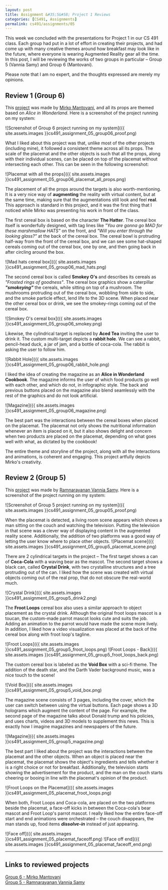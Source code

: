 ```yaml
---
layout: post
title: Assignment &#35;5&#58; Project 1 Reviews 
categories: [CS491, Assignments]
permalink: cs491/assignments/05
---
```

This week we concluded with the presentations for Project 1 in our CS 491 class. Each group had put in a lot of effort in creating their projects, and had come up with many creative themes around how breakfast may look like in the future, where everyone is wearing Augmented Reality gear all the time. In this post, I will be reviewing the works of two groups in particular &ndash; Group 5 (Vannia Samy) and Group 6 (Mantovani).

Please note that I am no expert, and the thoughts expressed are merely my opinions.

## Review 1 (Group 6)

This [project](https://mmanto2.people.uic.edu/projects/EatIt.html) was made by [Mirko Mantovani](https://mmanto2.people.uic.edu/index.html), and all its props are themed based on *Alice in Wonderland*. Here is a screenshot of the project running on my system:

![Screenshot of Group 6 project running on my system]({{ site.assets.images }}cs491_assignment_05_group06_proof.png)

What I liked about this project was that, unlike most of the other projects (including mine), it followed a consistent theme across all its props. The scale of the placemat and the other objects is such that all the props, along with their individual scenes, can be placed on top of the placemat without intersecting each other. This can be seen in the following screenshot:

![Placemat with all the props]({{ site.assets.images }}cs491_assignment_05_group06_placemat_all_props.png)

The placement of all the props around the targets is also worth-mentioning. It is a very nice way of **augmenting** the reality with virtual content, but at the same time, making sure that the augmentations still look and feel **real**. This approach is standard in this project, and it was the first thing that I noticed while Mirko was presenting his work in front of the class.

The first cereal box is based on the character **The Hatter**. The cereal box itself is wonderfully designed, with tag lines like *"You are gonna go MAD for these marshmallow HATS"* on the front, and *"Will you enter through the looking glass?"* at the back of the cereal box. The cereal bowl is protruding half-way from the front of the cereal box, and we can see some hat-shaped cereals coming out of the cereal box, one by one, and then going back in after circling around the box.

![Mad hats cereal box]({{ site.assets.images }}cs491_assignment_05_group06_mad_hats.png)

The second cereal box is called **Smokey O's** and describes its cereals as *"Frosted rings of goodness"*. The cereal box graphics show a caterpillar ***"smokeying"*** the cereals, while sitting on top of a mushroom. The mushrooms protruding out of the cereal box, wobbling from side to side, and the smoke particle effect, lend life to the 3D scene. When placed near the other cereal box or drink, we see the smokey-rings coming out of the cereal box.

![Smokey O's cereal box]({{ site.assets.images }}cs491_assignment_05_group06_smokey.png)

Likewise, the cylindrical target is replaced by **Aced Tea** inviting the user to drink it.
The custom multi-target depicts a **rabbit hole**. We can see a rabbit, pencil-head duck, a jar of jam, and a bottle of coca-cola. The rabbit is asking the user to follow him.

![Rabbit Hole]({{ site.assets.images }}cs491_assignment_05_group06_rabbit_hole.png)

I liked the idea of creating the magazine as an **Alice in Wonderland Cookbook**. The magazine informs the user of which food products go well with each other, and which do not, in infographic style. The back and previous buttons placed on the magazine also blend seamlessly with the rest of the graphics and do not look artificial.

![Magazine]({{ site.assets.images }}cs491_assignment_05_group06_magazine.png)

The best part was the interactions between the cereal boxes when placed on the placemat. The placemat not only shows the nutritional information whenever an item is placed on it, but it also shows delight and concern when two products are placed on the placemat, depending on what goes well with what, as dictated by the cookbook!

The entire theme and storyline of the project, along with all the interactions and animations, is coherent and engaging. This project artfully depicts Mirko's creativity.

## Review 2 (Group 5)

This [project](https://ram15144.github.io/ar-vr/project1.html) was made by [Ramnarayanan Vannia Samy](https://ram15144.github.io/ar-vr.html). Here is a screenshot of the project running on my system:

![Screenshot of Group 5 project running on my system]({{ site.assets.images }}cs491_assignment_05_group05_proof.png)

When the placemat is detected, a living room scene appears which shows a man sitting on the couch and watching the television. Putting the television in that scene was a clever way of displaying content in the augmented reality scene. Additionally, the addition of two platforms was a good way of letting the user know where to place other objects.
![Placemat scene]({{ site.assets.images }}cs491_assignment_05_group5_placemat_scene.png)

There are 2 cylindrical targets in the project &ndash; The first target shows a can of **Coca-Cola** with a waving bear as the mascot. The second target shows a black can, called **Crystal Drink**, with two crystalline structures and a tree protruding out of the can. I liked how the scene was created with virtual objects coming out of the real prop, that do not obscure the real-world much.

![Crystal Drink]({{ site.assets.images }}cs491_assignment_05_group5_drink2.png)

The **Froot Loops** cereal box also uses a similar approach to object placement as the crystal drink. Although the original froot loops mascot is a toucan, the custom-made parrot mascot looks cute and suits the job. Adding an animation to the parrot would have made the scene more lively. In addition, I liked how a video visualization was placed at the back of the cereal box along with froot loop's tagline.

![Froot Loops]({{ site.assets.images }}cs491_assignment_05_group5_froot_loops.png)
![Froot Loops - Back]({{ site.assets.images }}cs491_assignment_05_group5_froot_loops_back.png)

The custom cereal box is labeled as the **Void Box** with a sci-fi theme. The addition of the death star, and the Darth Vader background music, was a nice touch to the scene!

![Void Box]({{ site.assets.images }}cs491_assignment_05_group5_void_box.png)

The magazine scene consists of 3 pages, including the cover, which the user can switch between using the virtual buttons. Each page shows a 3D holograms which augment the content of the page. For example, the second page of the magazine talks about Donald trump and his policies, and uses charts, videos and 3D models to supplement this news. This is exactly how I imagine magazines and newspapers of the future.

![Magazine]({{ site.assets.images }}cs491_assignment_05_group5_magazine.png)

The best part I liked about the project was the interactions between the placemat and the other objects. When an object is placed near the placemat, the placemat shows the object's ingredients and tells whether it is a right choice or not for breakfast. Additionally, the television starts showing the advertisement for the product, and the man on the couch starts cheering or booing in line with the placemat's opinion of the product.

![Froot Loops on the Placemat]({{ site.assets.images }}cs491_assignment_05_placemat_froot_loops.png)

When both, Froot Loops and Coca-cola, are placed on the two platforms beside the placemat, a face-off kicks in between the Coca-cola's bear mascot and Froot Loop's parrot mascot. I really liked how the entire face-off start and end animations were orchestrated &ndash; the couch disappears, the man stands up, food items ***dissolve-in*** instead of just appearing.

![Face off]({{ site.assets.images }}cs491_assignment_05_placemat_faceoff.png)
![Face off end]({{ site.assets.images }}cs491_assignment_05_placemat_faceoff_end.png)

---

## Links to reviewed projects
[Group 6 - Mirko Mantovani](https://mmanto2.people.uic.edu/projects/EatIt.html)<br>
[Group 5 - Ramnarayanan Vannia Samy](https://ram15144.github.io/ar-vr/project1.html)